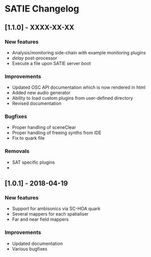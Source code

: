 # SATIE Changelog

## [1.1.0] - XXXX-XX-XX

### New features
- Analysis/monitoring side-chain with example monitoring plugins
- _delay_ post-processor
- Execute a file upon SATIE server boot

### Improvements
- Updated OSC API documentation which is now rendered in html
- Added new audio generator
- Ability to load custom plugins from user-defined directory
- Revised documentation

### Bugfixes
- Proper handling of sceneClear
- Proper handling of freeing synths from IDE
- Fix to quark file

### Removals
- SAT specific plugins
-

## [1.0.1] - 2018-04-19
### New features
- Support for ambisonics via SC-HOA quark
- Several mappers for each spatialiser
- Far and near field mappers

### Improvements
- Updated documentation
- Various bugfixes
